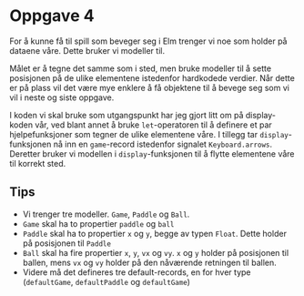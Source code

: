# Oppgave 4

For å kunne få til spill som beveger seg i Elm trenger vi noe som holder på dataene våre. Dette bruker vi modeller til.

Målet er å tegne det samme som i sted, men bruke modeller til å sette posisjonen på de ulike elementene istedenfor hardkodede verdier. Når dette er på plass vil det være mye enklere å få objektene til å bevege seg som vi vil i neste og siste oppgave.

I koden vi skal bruke som utgangspunkt har jeg gjort litt om på display-koden vår, ved blant annet å bruke ```let```-operatoren til å definere et par hjelpefunksjoner som tegner de ulike elementene våre. I tillegg tar ```display```-funksjonen nå inn en ```game```-record istedenfor signalet ```Keyboard.arrows```. Deretter bruker vi modellen i ```display```-funksjonen til å flytte elementene våre til korrekt sted.

## Tips
- Vi trenger tre modeller. ```Game```, ```Paddle``` og ```Ball```.
- ```Game``` skal ha to propertier ```paddle``` og ```ball```
- ```Paddle``` skal ha to propertier ```x``` og ```y```, begge av typen ```Float```. Dette holder på posisjonen til ```Paddle```
- ```Ball``` skal ha fire propertier ```x```, ```y```, ```vx``` og ```vy```. ```x``` og ```y``` holder på posisjonen til ballen, mens ```vx``` og ```vy``` holder på den nåværende retningen til ballen.
- Videre må det defineres tre default-records, en for hver type (```defaultGame```, ```defaultPaddle``` og ```defaultGame```)